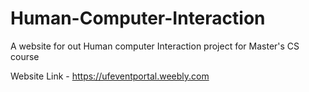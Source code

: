 # Human-Computer-Interaction
A website for out Human computer Interaction project for Master's CS course

Website Link - https://ufeventportal.weebly.com
